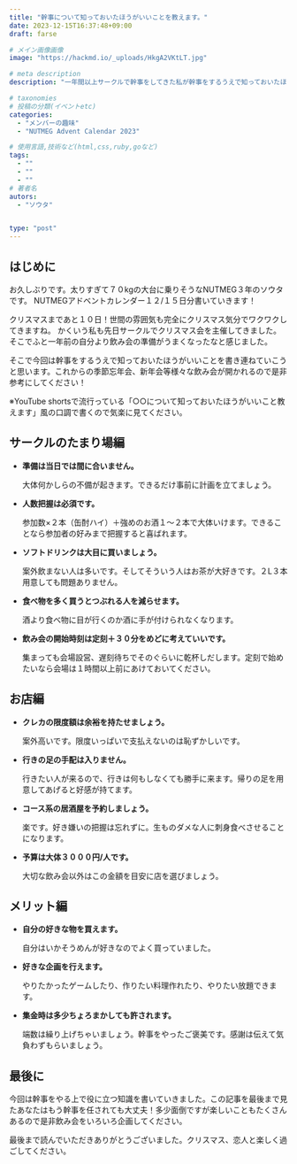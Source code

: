 ```yaml
---
title: "幹事について知っておいたほうがいいことを教えます。"
date: 2023-12-15T16:37:48+09:00
draft: farse

# メイン画像画像
image: "https://hackmd.io/_uploads/HkgA2VKtLT.jpg"

# meta description
description: "一年間以上サークルで幹事をしてきた私が幹事をするうえで知っておいたほうがいいこと教えます。"

# taxonomies
# 投稿の分類(イベントetc)
categories:
  - "メンバーの趣味"
  - "NUTMEG Advent Calendar 2023"

# 使用言語,技術など(html,css,ruby,goなど)
tags:
  - ""
  - ""
  - ""
# 著者名
autors:
  - "ソウタ"


type: "post"
---
```

## はじめに

お久しぶりです。太りすぎて７０kgの大台に乗りそうなNUTMEG３年のソウタです。
NUTMEGアドベントカレンダー１２/１５日分書いていきます！

クリスマスまであと１０日！世間の雰囲気も完全にクリスマス気分でワクワクしてきますね。
かくいう私も先日サークルでクリスマス会を主催してきました。そこでふと一年前の自分より飲み会の準備がうまくなったなと感じました。

そこで今回は幹事をするうえで知っておいたほうがいいことを書き連ねていこうと思います。これからの季節忘年会、新年会等様々な飲み会が開かれるので是非参考にしてください！

※YouTube shortsで流行っている「○○について知っておいたほうがいいこと教えます」風の口調で書くので気楽に見てください。

## サークルのたまり場編

* **準備は当日では間に合いません。**

  大体何かしらの不備が起きます。できるだけ事前に計画を立てましょう。

* **人数把握は必須です。**

  参加数×２本（缶酎ハイ）＋強めのお酒１～２本で大体いけます。できることなら参加者の好みまで把握すると喜ばれます。

* **ソフトドリンクは大目に買いましょう。**

  案外飲まない人は多いです。そしてそういう人はお茶が大好きです。２L３本用意しても問題ありません。

* **食べ物を多く買うとつぶれる人を減らせます。**

  酒より食べ物に目が行くのか酒に手が付けられなくなります。

* **飲み会の開始時刻は定刻＋３０分をめどに考えていいです。**

  集まっても会場設営、遅刻待ちでそのぐらいに乾杯しだします。定刻で始めたいなら会場は１時間以上前にあけておいてください。

## お店編

* **クレカの限度額は余裕を持たせましょう。**
  
  案外高いです。限度いっぱいで支払えないのは恥ずかしいです。

* **行きの足の手配は入りません。**
  
  行きたい人が来るので、行きは何もしなくても勝手に来ます。帰りの足を用意してあげると好感が持てます。

* **コース系の居酒屋を予約しましょう。**

  楽です。好き嫌いの把握は忘れずに。生ものダメな人に刺身食べさせることになります。

* **予算は大体３０００円/人です。**

  大切な飲み会以外はこの金額を目安に店を選びましょう。

## メリット編

* **自分の好きな物を買えます。**
  
  自分はいかそうめんが好きなのでよく買っていました。

* **好きな企画を行えます。**
  
  やりたかったゲームしたり、作りたい料理作れたり、やりたい放題できます。

* **集金時は多少ちょろまかしても許されます。**

  端数は繰り上げちゃいましょう。幹事をやったご褒美です。感謝は伝えて気負わずもらいましょう。

## 最後に

今回は幹事をやる上で役に立つ知識を書いていきました。この記事を最後まで見たあなたはもう幹事を任されても大丈夫！多少面倒ですが楽しいこともたくさんあるので是非飲み会をいろいろ企画してください。

最後まで読んでいただきありがとうございました。クリスマス、恋人と楽しく過ごしてください。
